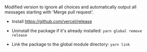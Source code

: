 Modified version to ignore all choices and automatically output all messages starting with 'Merge pull request'.

* Install https://github.com/vercel/release

* Uninstall the package if it's already installed: `yarn global remove release`

* Link the package to the global module directory: `yarn link`

